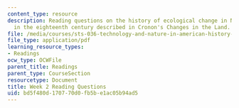 ```yaml
---
content_type: resource
description: Reading questions on the history of ecological change in North America
  in the eighteenth century described in Cronon's Changes in the Land.
file: /media/courses/sts-036-technology-and-nature-in-american-history-spring-2008/bd5f480d170770d0fb5be1ac05b94ad5_quest2.pdf
file_type: application/pdf
learning_resource_types:
- Readings
ocw_type: OCWFile
parent_title: Readings
parent_type: CourseSection
resourcetype: Document
title: Week 2 Reading Questions
uid: bd5f480d-1707-70d0-fb5b-e1ac05b94ad5
---
```

